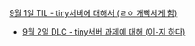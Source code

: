 [9월 1일 TIL - tiny서버에 대해서 (ㄹㅇ 개빡세게 함)](learn/09_1/TIL_0901.md)

- [9월 2일 DLC - tiny서버 과제에 대해 (이-지 하다)](learn/09_1/TIL_0901.md)

